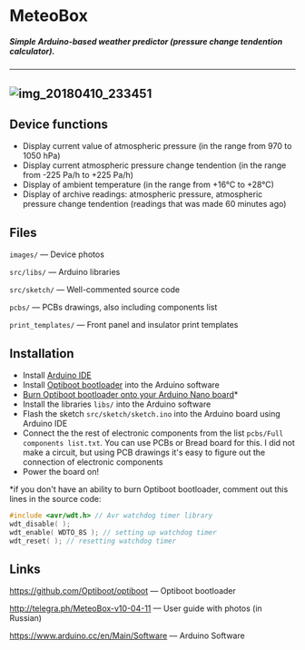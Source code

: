 # MeteoBox
##### Simple Arduino-based weather predictor (pressure change tendention calculator). 
------
![img_20180410_233451](https://user-images.githubusercontent.com/36963534/38636900-3e3dae22-3dd2-11e8-8c6b-1681ebcb5d30.jpg)
------
## Device functions
- Display current value of atmospheric pressure (in the range from 970 to 1050 hPa)
- Display current atmospheric pressure change tendention (in the range from -225 Pa/h to +225 Pa/h)
- Display of ambient temperature (in the range from +16°C to +28°C)
- Display of archive readings: atmospheric pressure,  atmospheric pressure change tendention (readings that was made 60 minutes ago)
## Files

`images/` — Device photos

`src/libs/` — Arduino libraries

`src/sketch/` — Well-commented source code 

`pcbs/` — PCBs drawings, also including components list

`print_templates/` — Front panel and insulator print templates

## Installation
- Install [Arduino IDE](https://www.arduino.cc/en/Main/Software)
- Install [Optiboot bootloader](https://github.com/Optiboot/optiboot#to-install-into-the-arduino-software) into the Arduino software 
- [Burn Optiboot bootloader onto your Arduino Nano board](https://github.com/Optiboot/optiboot#to-burn-optiboot-onto-an-arduino-board)*
- Install the libraries `libs/` into the Arduino software 
- Flash the sketch `src/sketch/sketch.ino` into the Arduino board using Arduino IDE
- Connect the the rest of electronic components from the list `pcbs/Full components list.txt`. You can use PCBs or Bread board for this. I did not make a circuit, but using PCB drawings it's easy to figure out the connection of electronic components
- Power the board on!

*if you don't have an ability to burn Optiboot bootloader, comment out this lines in the source code:
```c
#include <avr/wdt.h> // Avr watchdog timer library 
wdt_disable( );
wdt_enable( WDTO_8S ); // setting up watchdog timer 
wdt_reset( ); // resetting watchdog timer
```

## Links
https://github.com/Optiboot/optiboot — Optiboot bootloader

http://telegra.ph/MeteoBox-v10-04-11 — User guide with photos (in Russian)

https://www.arduino.cc/en/Main/Software — Arduino Software
